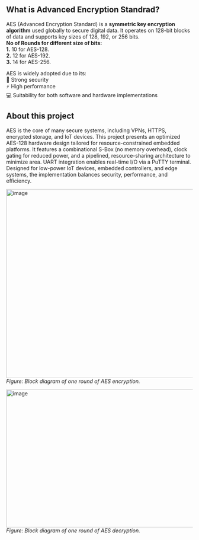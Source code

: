## What is Advanced Encryption Standrad?
AES (Advanced Encryption Standard) is a **symmetric key encryption algorithm** used globally to secure digital data. It operates on 128-bit blocks of data and supports key sizes of 128, 192, or 256 bits. <br>
**No of Rounds for different size of bits:** <br>
**1.** 10 for AES-128. <br>
**2.** 12 for AES-192. <br>
**3.** 14 for AES-256. <br>


AES is widely adopted due to its: <br>
🔐 Strong security <br>
⚡ High performance <br>
💻 Suitability for both software and hardware implementations <br>


## About this project
AES is the core of many secure systems, including VPNs, HTTPS, encrypted storage, and IoT devices.
This project presents an optimized AES-128 hardware design tailored for resource-constrained embedded platforms. It features a combinational S-Box (no memory overhead), clock gating for reduced power, and a pipelined, resource-sharing architecture to minimize area. UART integration enables real-time I/O via a PuTTY terminal. Designed for low-power IoT devices, embedded controllers, and edge systems, the implementation balances security, performance, and efficiency.

<img width="1280" height="510" alt="image" src="https://github.com/user-attachments/assets/a7b658b1-e0e6-4a97-b88e-5d5b3df29ddb" />_Figure: Block diagram of one round of AES encryption._

<img width="977" height="372" alt="image" src="https://github.com/user-attachments/assets/7c6ce7a3-f7d7-439e-b387-42525ae39969" />_Figure: Block diagram of one round of AES decryption._

